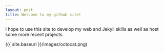 ```yaml
---
layout: post
title: Welcome to my github site!
---
```


I hope to use this site to develop my web and Jekyll skills as well as host some more recent projects.

({{ site.baseurl }}/images/octocat.png)

